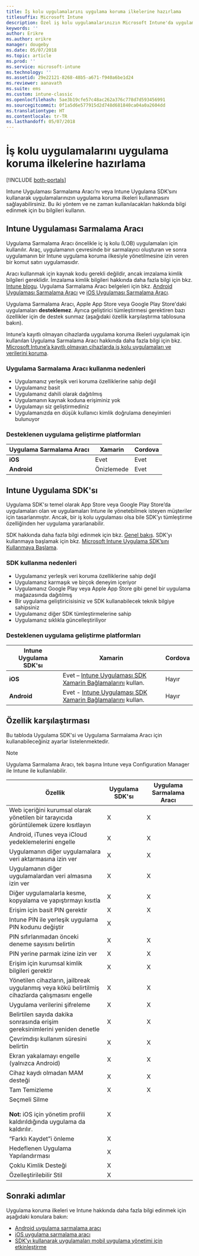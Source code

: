 ```yaml
---
title: İş kolu uygulamalarını uygulama koruma ilkelerine hazırlama
titlesuffix: Microsoft Intune
description: Özel iş kolu uygulamalarınızın Microsoft Intune'da uygulama koruma ilkelerini kullanmasını sağlamak için Uygulama sarmalama aracını ve Uygulama SDK'sını kullanın.
keywords: ''
author: Erikre
ms.author: erikre
manager: dougeby
ms.date: 05/07/2018
ms.topic: article
ms.prod: ''
ms.service: microsoft-intune
ms.technology: ''
ms.assetid: 29e22121-8268-48b5-a671-f940a6be1d24
ms.reviewer: aanavath
ms.suite: ems
ms.custom: intune-classic
ms.openlocfilehash: 5ae3b19cfe57c48ac262a376c778d7d593456991
ms.sourcegitcommit: 0f1a5d6e577915d2d748d681840ca04a0a2604dd
ms.translationtype: HT
ms.contentlocale: tr-TR
ms.lasthandoff: 05/07/2018
---
```

# <a name="prepare-line-of-business-apps-for-app-protection-policies"></a>İş kolu uygulamalarını uygulama koruma ilkelerine hazırlama

[!INCLUDE [both-portals](./includes/note-for-both-portals.md)]

Intune Uygulaması Sarmalama Aracı’nı veya Intune Uygulama SDK’sını kullanarak uygulamalarınızın uygulama koruma ilkeleri kullanmasını sağlayabilirsiniz. Bu iki yöntem ve ne zaman kullanılacakları hakkında bilgi edinmek için bu bilgileri kullanın.

## <a name="intune-app-wrapping-tool"></a>Intune Uygulaması Sarmalama Aracı
Uygulama Sarmalama Aracı öncelikle iç iş kolu (LOB) uygulamaları için kullanılır. Araç, uygulamanın çevresinde bir sarmalayıcı oluşturan ve sonra uygulamanın bir Intune uygulama koruma ilkesiyle yönetilmesine izin veren bir komut satırı uygulamasıdır.

Aracı kullanmak için kaynak kodu gerekli değildir, ancak imzalama kimlik bilgileri gereklidir. İmzalama kimlik bilgileri hakkında daha fazla bilgi için bkz. [Intune blogu](https://blogs.technet.microsoft.com/enterprisemobility/2015/02/25/how-to-obtain-the-prerequisites-for-the-intune-app-wrapping-tool-for-ios/). Uygulama Sarmalama Aracı belgeleri için bkz. [Android Uygulaması Sarmalama Aracı](app-wrapper-prepare-android.md) ve [iOS Uygulaması Sarmalama Aracı](app-wrapper-prepare-ios.md).

Uygulama Sarmalama Aracı, Apple App Store veya Google Play Store'daki uygulamaları **desteklemez**. Ayrıca geliştirici tümleştirmesi gerektiren bazı özellikler için de destek sunmaz (aşağıdaki özellik karşılaştırma tablosuna bakın).


Intune’a kayıtlı olmayan cihazlarda uygulama koruma ilkeleri uygulamak için kullanılan Uygulama Sarmalama Aracı hakkında daha fazla bilgi için bkz. [Microsoft Intune’a kayıtlı olmayan cihazlarda iş kolu uygulamaları ve verilerini koruma](/intune-classic/deploy-use/protect-line-of-business-apps-and-data-on-devices-not-enrolled-in-microsoft-intune).

### <a name="reasons-to-use-the-app-wrapping-tool"></a>Uygulama Sarmalama Aracı kullanma nedenleri
* Uygulamanız yerleşik veri koruma özelliklerine sahip değil
* Uygulamanız basit
* Uygulamanız dahili olarak dağıtılmış
* Uygulamanın kaynak koduna erişiminiz yok
* Uygulamayı siz geliştirmediniz
* Uygulamanızda en düşük kullanıcı kimlik doğrulama deneyimleri bulunuyor


### <a name="supported-app-development-platforms"></a>Desteklenen uygulama geliştirme platformları

|**Uygulama Sarmalama Aracı** | **Xamarin** |**Cordova** |
|------|----|----|
|**iOS** |Evet|Evet|
|**Android**| Önizlemede |Evet|

## <a name="intune-app-sdk"></a>Intune Uygulama SDK'sı
Uygulama SDK'sı temel olarak App Store veya Google Play Store’da uygulamaları olan ve uygulamaları Intune ile yönetebilmek isteyen müşteriler için tasarlanmıştır. Ancak, bir iş kolu uygulaması olsa bile SDK’yı tümleştirme özelliğinden her uygulama yararlanabilir.

SDK hakkında daha fazla bilgi edinmek için bkz. [Genel bakış](app-sdk.md). SDK’yı kullanmaya başlamak için bkz. [Microsoft Intune Uygulama SDK’sını Kullanmaya Başlama](app-sdk-get-started.md).

### <a name="reasons-to-use-the-sdk"></a>SDK kullanma nedenleri
* Uygulamanız yerleşik veri koruma özelliklerine sahip değil
* Uygulamanız karmaşık ve birçok deneyim içeriyor
* Uygulamanız Google Play veya Apple App Store gibi genel bir uygulama mağazasında dağıtılmış
* Bir uygulama geliştiricisisiniz ve SDK kullanabilecek teknik bilgiye sahipsiniz
* Uygulamanız diğer SDK tümleştirmelerine sahip
* Uygulamanız sıklıkla güncelleştiriliyor

### <a name="supported-app-development-platforms"></a>Desteklenen uygulama geliştirme platformları

|**Intune Uygulama SDK'sı** |**Xamarin** |**Cordova**
|------|----|----|
|**iOS**|Evet – [Intune Uygulaması SDK Xamarin Bağlamalarını](app-sdk-xamarin.md) kullan.|Hayır|
|**Android**| Evet - [Intune Uygulaması SDK Xamarin Bağlamalarını](app-sdk-xamarin.md) kullan.|Hayır|

## <a name="feature-comparison"></a>Özellik karşılaştırması
Bu tabloda Uygulama SDK'si ve Uygulama Sarmalama Aracı için kullanabileceğiniz ayarlar listelenmektedir.

> [!NOTE]
> Uygulama Sarmalama Aracı, tek başına Intune veya Configuration Manager ile Intune ile kullanılabilir.

|                                                         Özellik                                                          | Uygulama SDK'sı | Uygulama Sarmalama Aracı |
|--------------------------------------------------------------------------------------------------------------------------|---------|-------------------|
|                              Web içeriğini kurumsal olarak yönetilen bir tarayıcıda görüntülemek üzere kısıtlayın                              |    X    |         X         |
|                                        Android, iTunes veya iCloud yedeklemelerini engelle                                        |    X    |         X         |
|                                         Uygulamanın diğer uygulamalara veri aktarmasına izin ver                                         |    X    |         X         |
|                                        Uygulamanın diğer uygulamalardan veri almasına izin ver                                         |    X    |         X         |
|                                      Diğer uygulamalarla kesme, kopyalama ve yapıştırmayı kısıtla                                       |    X    |         X         |
|                                              Erişim için basit PIN gerektir                                               |    X    |         X         |
|                                         Intune PIN ile yerleşik uygulama PIN kodunu değiştir                                         |    X    |                   |
|                                     PIN sıfırlanmadan önceki deneme sayısını belirtin                                      |    X    |         X         |
|                                             PIN yerine parmak izine izin ver                                             |    X    |         X         |
|                                         Erişim için kurumsal kimlik bilgileri gerektir                                         |    X    |         X         |
|                             Yönetilen cihazların, jailbreak uygulanmış veya kökü belirtilmiş cihazlarda çalışmasını engelle                              |    X    |         X         |
|                                                     Uygulama verilerini şifreleme                                                     |    X    |         X         |
|                           Belirtilen sayıda dakika sonrasında erişim gereksinimlerini yeniden denetle                            |    X    |         X         |
|                                             Çevrimdışı kullanım süresini belirtin                                             |    X    |         X         |
|                                           Ekran yakalamayı engelle (yalnızca Android)                                            |    X    |         X         |
|                                        Cihaz kaydı olmadan MAM desteği                                         |    X    |         X         |
|                                                        Tam Temizleme                                                         |    X    |         X         |
| Seçmeli Silme <br></br><strong>Not:</strong> iOS için yönetim profili kaldırıldığında uygulama da kaldırılır. |    X    |                   |
|                                                    “Farklı Kaydet”i önleme                                                     |    X    |                   |
|                                            Hedeflenen Uygulama Yapılandırması                                            |    X    |                   |
|                                                Çoklu Kimlik Desteği                                                |    X    |                   |
|                                                    Özelleştirilebilir Stil                                                    |    X    |                   |

## <a name="next-steps"></a>Sonraki adımlar

Uygulama koruma ilkeleri ve Intune hakkında daha fazla bilgi edinmek için aşağıdaki konulara bakın:

  -  [Android uygulama sarmalama aracı](app-wrapper-prepare-android.md)</br>
  - [iOS uygulama sarmalama aracı](app-wrapper-prepare-ios.md)</br>
  - [SDK’yı kullanarak uygulamaları mobil uygulama yönetimi için etkinleştirme](/intune-classic/deploy-use/use-the-sdk-to-enable-apps-for-mobile-application-management)
